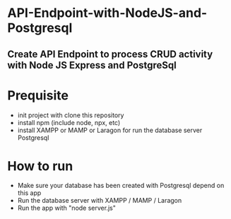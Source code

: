 # API-Endpoint-with-NodeJS-and-Postgresql
## Create API Endpoint to process CRUD activity with Node JS Express and PostgreSql

# Prequisite
- init project with clone this repository
- install npm (include node, npx, etc)
- install XAMPP or MAMP or Laragon for run the database server Postgresql

# How to run
- Make sure your database has been created with Postgresql depend on this app
- Run the database server with XAMPP / MAMP / Laragon
- Run the app with "node server.js"
